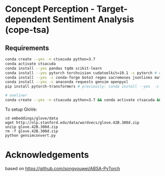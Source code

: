 # Concept Perception - Target-dependent Sentiment Analysis (cope-tsa)



## Requirements

```bash
conda create --yes -n ctsacuda python=3.7
conda activate ctsacuda
conda install --yes pandas tqdm scikit-learn
conda install --yes pytorch torchvision cudatoolkit=10.1 -c pytorch # w/o cuda: conda install --yes pytorch torchvision -c pytorch
conda install --yes -c conda-forge boto3 regex sacremoses jsonlines matplotlib tabulate
conda install --yes -c anaconda requests gensim openpyxl
pip install pytorch-transformers # previously: conda install --yes  -c conda-forge transformers (see https://github.com/songyouwei/ABSA-PyTorch/issues/27#issuecomment-551058509)

# oneliner
conda create --yes -n ctsacuda python=3.7 && conda activate ctsacuda && conda install --yes pandas tqdm scikit-learn && conda install --yes pytorch torchvision cudatoolkit=10.1 -c pytorch && conda install --yes -c conda-forge boto3 regex sacremoses jsonlines matplotlib tabulate && conda install --yes -c anaconda requests gensim openpyxl && pip install pytorch-transformers  
```

To setup GloVe:
```
cd embeddings/glove/data
wget http://nlp.stanford.edu/data/wordvecs/glove.42B.300d.zip
unzip glove.42B.300d.zip
rm -f glove.42B.300d.zip
python gensimconvert.py
```


# Acknowledgements
based on https://github.com/songyouwei/ABSA-PyTorch